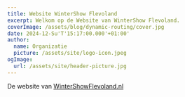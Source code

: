 ```yaml
---
title: Website WinterShow Flevoland
excerpt: Welkom op de Website van WinterShow Flevoland.
coverImage: /assets/blog/dynamic-routing/cover.jpg
date: 2024-12-Su'T'15:17:00.000'+01:00'
author:
  name: Organizatie
  picture: /assets/site/logo-icon.jpeg
ogImage:
  url: /assets/site/header-picture.jpg
---
```

De website van [WinterShowFlevoland.nl](http://WinterShowFlevoland.nl)